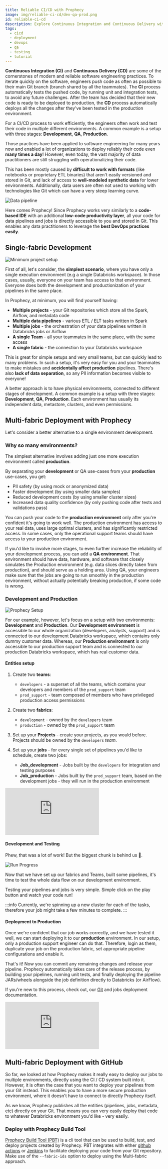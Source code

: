 ```yaml
---
title: Reliable CI/CD with Prophecy
image: img/reliable-ci-cd/dev-qa-prod.png
id: reliable-ci-cd
description: Explore Continuous Integration and Continuous Delivery within Prophecy
tags:
  - cicd
  - deployment
  - devops
  - qa
  - testing
  - tutorial
---
```


**Continuous Integration (CI)** and **Continuous Delivery (CD)** are some of the cornerstones of modern and reliable software engineering practices. To iterate quickly on the software, engineers push code as often as possible to their main Git branch (branch shared by all the teammates). The **CI** process automatically tests the pushed code, by running unit and integration tests, to avoid any future challenges. After the team has decided that their new code is ready to be deployed to production, the **CD** process automatically deploys all the changes after they've been tested in the production environment.

For a CI/CD process to work efficiently, the engineers often work and test their code in multiple different environments. A common example is a setup with three stages: **Development**, **QA**, **Production**.

Those practices have been applied to software engineering for many years now and enabled a lot of organizations to deploy reliably their code even **many times a day**! However, even today, the vast majority of data practitioners are still struggling with operationalizing their code.

This has been mostly caused by **difficult to work with formats** (like notebooks or proprietary ETL binaries) that aren't easily versioned and stored in Git, and lack of access to **well-modeled synthetic data** for lower environments. Additionally, data users are often not used to working with technologies like Git which can have a very steep learning curve.

![Data pipeline](img/reliable-ci-cd/dev-qa-prod.png)

Here comes Prophecy! Since Prophecy works very similarly to a **code-based IDE** with an additional **low-code productivity layer**, all your code for data pipelines and jobs is directly accessible to you and stored in Git. This enables any data practitioners to leverage the **best DevOps practices easily**.

## Single-fabric Development

![Minimum project setup](img/reliable-ci-cd/min-project-setup.png)

First of all, let's consider, the **simplest scenario**, where you have only a single execution environment (e.g a single Databricks workspace). In those cases, usually, everyone on your team has access to that environment. Everyone does both the development and productionization of your pipelines in the same place.

In Prophecy, at minimum, you will find yourself having:

- **Multiple projects** - your Git repositories which store all the Spark, Airflow, and metadata code
- **Multiple data pipelines** - various ETL / ELT tasks written in Spark
- **Multiple jobs** - the orchestration of your data pipelines written in Databricks jobs or Airflow
- **A single Team** - all your teammates in the same place, with the same access
- **A single fabric** - the connection to your Databricks workspace

This is great for simple setups and very small teams, but can quickly lead to many problems. In such a setup, it's very easy for you and your teammates to make mistakes and **accidentally affect production** pipelines. There's also **lack of data separation**, so any PII information becomes visible to everyone!

A better approach is to have physical environments, connected to different stages of development. A common example is a setup with three stages: **Development**, **QA**, **Production**. Each environment has usually its independent data, metastore, clusters, and even permissions.

## Multi-fabric Deployment with Prophecy

Let's consider a better alternative to a single environment development.

### Why so many environments?

The simplest alternative involves adding just one more execution environment called **production**.

By separating your **development** or QA use-cases from your **production** use-cases, you get:

- PII safety (by using mock or anonymized data)
- Faster development (by using smaller data samples)
- Reduced development costs (by using smaller cluster sizes)
- Increased data quality confidence (by only pushing code after tests and validations pass)

You can push your code to the **production environment** only after you're confident it's going to work well. The production environment has access to your real data, uses large optimal clusters, and has significantly restricted access. In some cases, only the operational support teams should have access to your production environment.

If you'd like to involve more stages, to even further increase the reliability of your development process, you can add a **QA environment**. That environment should have data, hardware, and software that closely simulates the Production environment (e.g. data slices directly taken from production), and should serve as a holding area. Using QA, your engineers make sure that the jobs are going to run smoothly in the production environment, without actually potentially breaking production, if some code is wrong.

### Development and Production

![Prophecy Setup](img/reliable-ci-cd/prophecy-setup.png)

For our example, however, let's focus on a setup with two environments: **Development** and **Production**. Our **Development environment** is accessible to our whole organization (developers, analysts, support) and is connected to our development Databricks workspace, which contains only dummy customer data. Whereas, our **Production environment** is only accessible to our production support team and is connected to our production Databricks workspace, which has real customer data.

#### Entities setup

1. Create two **teams**:

   - `developers` - a superset of all the teams, which contains your developers and members of the `prod_support` team
   - `prod_support` - team composed of members who have privileged production access permissions

2. Create two **fabrics**:

   - `development` - owned by the `developers` team
   - `production` - owned by the `prod_support` team

3. Set up your **Projects** - create your projects, as you would before. Projects should be owned by the `developers` _team_.

4. Set up your **jobs** - for every single set of pipelines you'd like to schedule, create two jobs:
   - **Job_development** - Jobs built by the `developers` for integration and testing purposes
   - **Job_production** - Jobs built by the `prod_support` team, based on the development jobs - they will run in the production environment

<div style={{position: 'relative', 'padding-bottom': '56.25%', height: 0}}>
   <iframe src="https://www.loom.com/embed/b9669f374f504e469b2f88374bcf35d3" frameborder="0" webkitallowfullscreen mozallowfullscreen allowfullscreen
      style={{position: 'absolute', top: 0, left: 0, width: '100%', height: '100%'}}></iframe>
</div>

#### Development and Testing

Phew, that was a lot of work! But the biggest chunk is behind us 💪.

![Run Progress](img/reliable-ci-cd/run-progress.png)

Now that we have set up our fabrics and Teams, built some pipelines, it's time to test the whole data flow on our development environment.

Testing your pipelines and jobs is very simple. Simple click on the play button and watch your code run!

:::info
Currently, we're spinning up a new cluster for each of the tasks, therefore your job might take a few minutes
to complete.
:::

#### Deployment to Production

Once we're confident that our job works correctly, and we have tested it well, we can start deploying it to our **production** environment. In our setup, only a production support engineer can do that. Therefore, login as them,
duplicate your job on the production fabric, set appropriate pipeline configurations and enable it.

That's it! Now you can commit any remaining changes and release your pipeline. Prophecy automatically takes care of the release process, by building your pipelines, running unit tests, and finally deploying the pipeline JARs/wheels alongside the job definition directly to Databricks (or AirFlow).

If you're new to this process, check out, our [Git](docs/ci-cd/git/git.md) and jobs deployment documentation.

<div style={{position: 'relative', 'padding-bottom': '56.25%', height: 0}}>
   <iframe src="https://www.loom.com/embed/28153636876f409184e6ba2dcbc8f273" frameborder="0" webkitallowfullscreen mozallowfullscreen allowfullscreen
      style={{position: 'absolute', top: 0, left: 0, width: '100%', height: '100%'}}></iframe>
</div>

## Multi-fabric Deployment with GitHub

So far, we looked at how Prophecy makes it really easy to deploy our jobs to multiple environments, directly using the CI / CD system built into it. However, it is often the case that you want to deploy your pipelines from your Git instead. This enables you to have a more secure production environment, where it doesn't have to connect to directly Prophecy itself.

As we know, Prophecy publishes all the entities (pipelines, jobs, metadata, etc) directly on your Git. That means you can very easily deploy that code to whatever Databricks environment you'd like - very easily.

### Deploy with Prophecy Build Tool

[Prophecy Build Tool (PBT)](/docs/ci-cd/prophecy-build-tool/prophecy-build-tool.md) is a cli tool that can be used to build, test, and deploy projects created by Prophecy. PBT integrates with either [github actions](/docs/ci-cd/prophecy-build-tool/pbt-github-actions.md) or [Jenkins](/docs/ci-cd/prophecy-build-tool/pbt-jenkins.md) to facilitate deploying your code from your Git repository. Make use of the `--fabric-ids` option to deploy using the Multi-fabric approach.
